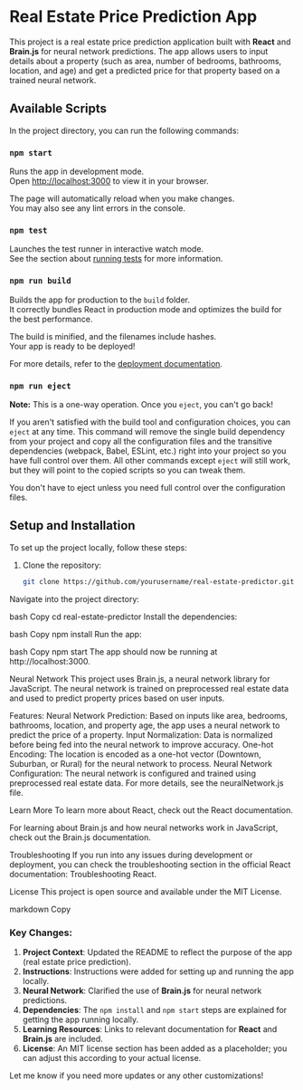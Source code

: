 # Real Estate Price Prediction App

This project is a real estate price prediction application built with **React** and **Brain.js** for neural network predictions. The app allows users to input details about a property (such as area, number of bedrooms, bathrooms, location, and age) and get a predicted price for that property based on a trained neural network.

## Available Scripts

In the project directory, you can run the following commands:

### `npm start`

Runs the app in development mode.\
Open [http://localhost:3000](http://localhost:3000) to view it in your browser.

The page will automatically reload when you make changes.\
You may also see any lint errors in the console.

### `npm test`

Launches the test runner in interactive watch mode.\
See the section about [running tests](https://facebook.github.io/create-react-app/docs/running-tests) for more information.

### `npm run build`

Builds the app for production to the `build` folder.\
It correctly bundles React in production mode and optimizes the build for the best performance.

The build is minified, and the filenames include hashes.\
Your app is ready to be deployed!

For more details, refer to the [deployment documentation](https://facebook.github.io/create-react-app/docs/deployment).

### `npm run eject`

**Note:** This is a one-way operation. Once you `eject`, you can't go back!

If you aren't satisfied with the build tool and configuration choices, you can `eject` at any time. This command will remove the single build dependency from your project and copy all the configuration files and the transitive dependencies (webpack, Babel, ESLint, etc.) right into your project so you have full control over them. All other commands except `eject` will still work, but they will point to the copied scripts so you can tweak them.

You don't have to eject unless you need full control over the configuration files.

## Setup and Installation

To set up the project locally, follow these steps:

1. Clone the repository:
   ```bash
   git clone https://github.com/yourusername/real-estate-predictor.git
Navigate into the project directory:

bash
Copy
cd real-estate-predictor
Install the dependencies:

bash
Copy
npm install
Run the app:

bash
Copy
npm start
The app should now be running at http://localhost:3000.

Neural Network
This project uses Brain.js, a neural network library for JavaScript. The neural network is trained on preprocessed real estate data and used to predict property prices based on user inputs.

Features:
Neural Network Prediction: Based on inputs like area, bedrooms, bathrooms, location, and property age, the app uses a neural network to predict the price of a property.
Input Normalization: Data is normalized before being fed into the neural network to improve accuracy.
One-hot Encoding: The location is encoded as a one-hot vector (Downtown, Suburban, or Rural) for the neural network to process.
Neural Network Configuration:
The neural network is configured and trained using preprocessed real estate data. For more details, see the neuralNetwork.js file.

Learn More
To learn more about React, check out the React documentation.

For learning about Brain.js and how neural networks work in JavaScript, check out the Brain.js documentation.

Troubleshooting
If you run into any issues during development or deployment, you can check the troubleshooting section in the official React documentation: Troubleshooting React.

License
This project is open source and available under the MIT License.

markdown
Copy

### Key Changes:
1. **Project Context**: Updated the README to reflect the purpose of the app (real estate price prediction).
2. **Instructions**: Instructions were added for setting up and running the app locally.
3. **Neural Network**: Clarified the use of **Brain.js** for neural network predictions.
4. **Dependencies**: The `npm install` and `npm start` steps are explained for getting the app running locally.
5. **Learning Resources**: Links to relevant documentation for **React** and **Brain.js** are included.
6. **License**: An MIT license section has been added as a placeholder; you can adjust this according to your actual license.

Let me know if you need more updates or any other customizations!